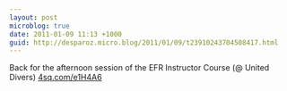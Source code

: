 ```yaml
---
layout: post
microblog: true
date: 2011-01-09 11:13 +1000
guid: http://desparoz.micro.blog/2011/01/09/t23910243704508417.html
---
```

Back for the afternoon session of the EFR Instructor Course (@ United Divers) [4sq.com/e1H4A6](http://4sq.com/e1H4A6)
